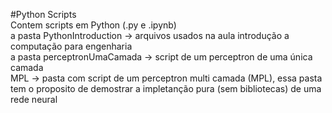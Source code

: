#Python Scripts  
Contem scripts em Python (.py e .ipynb)  
a pasta PythonIntroduction -> arquivos usados na aula introdução a computação para engenharia  
a pasta perceptronUmaCamada -> script de um perceptron de uma única camada  
MPL -> pasta com script de um perceptron multi camada (MPL), essa pasta tem o proposito de demostrar a impletanção pura (sem bibliotecas) de uma rede neural 
